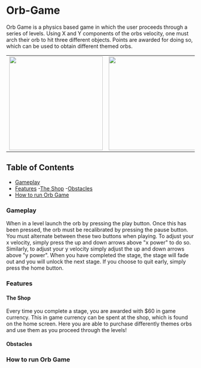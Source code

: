 # Orb-Game
Orb Game is a physics based game in which the user proceeds through a series of levels. 
Using X and Y components of the orbs velocity, one must arch their orb to hit three different objects. 
Points are awarded for doing so, which can be used to obtain different themed orbs.

<table align="center">
    <tr>
        <td>
            <img src="https://github.com/IsaacWatt/Orb-Game/blob/master/docs/levels.jpg" width="250px">
        </td>
        <td>
            <img src="https://github.com/IsaacWatt/Orb-Game/blob/master/docs/menu.jpg" width="250px">
        </td>
        <td>
            <img src="https://github.com/IsaacWatt/Orb-Game/blob/master/docs/shop.jpg" width="250px">
        </td>
    </tr>
</table>

## Table of Contents

- [Gameplay](#gameplay)
- [Features](#features)
    -[The Shop](#the-shop)
    -[Obstacles](#obstacles)
- [How to run Orb Game](#how-to-run-orb-game)
    
### Gameplay

When in a level launch the orb by pressing the play button. Once this has been pressed, the orb must be recalibrated by pressing the pause button. You must alternate between these two buttons when playing. To adjust your x velocity, simply press the up and down arrows above "x power" to do so. Similarly, to adjust your y velocity simply adjust the up and down arrows above "y power". When you have completed the stage, the stage will fade out and you will unlock the next stage. If you choose to quit early, simply press the home button. 

### Features

#### The Shop
Every time you complete a stage, you are awarded with $60 in game currency. This in game currency can be spent at the shop, which is found on the home screen. Here you are able to purchase differently themes orbs and use them as you proceed through the levels! 

#### Obstacles 


### How to run Orb Game
